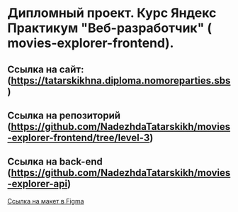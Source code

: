# Дипломный проект. Курс Яндекс Практикум "Веб-разработчик" ( movies-explorer-frontend).


## Ссылка на сайт: (https://tatarskikhna.diploma.nomoreparties.sbs)

## Ссылка на репозиторий (https://github.com/NadezhdaTatarskikh/movies-explorer-frontend/tree/level-3)

## Ссылка на back-end (https://github.com/NadezhdaTatarskikh/movies-explorer-api)

[Ссылка на макет в Figma](https://www.figma.com/file/9bYpNOf4MaiVpk6Fy13YAe/Diploma-(Copy)?node-id=39562%3A33654&mode=dev)
